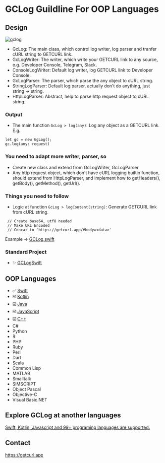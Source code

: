 # GCLog Guildline For OOP Languages

## Design

![gclog](https://user-images.githubusercontent.com/4256921/167370531-66204248-b3aa-4dd8-a87c-7ebf22fd5f27.png)

- GcLog: The main class, which control log writer, log parser and tranfer cURL string to GETCURL link.
- GcLogWriter: The writer, which write your GETCURL link to any source, e.g. Developer Console, Telegram, Slack.
- ConsoleLogWriter: Default log writer, log GETCURL link to Developer Console.
- GcLogParser: The parser, which parse the any object to cURL string.
- StringLogParser: Default log parser, actually don't do anything, just string -> string.
- HttpLogParser: Abstract, help to parse http request object to cURL string.

### Output

- The main function `GcLog > log(any)`: Log any object as a GETCURL link. E.g.
 ```
 let gc = new GgLog();
 gc.log(any: request)
 ```
 
### You need to adapt more writer, parser, so
- Create new class and extend from GcLogWriter, GcLogParser
- Any http request object, which don't have cURL logging builtin function, should extend from HttpLogParser, and implement how to getHeaders(), getBody(), getMethod(), getUrl().

### Things you need to follow
- Logic at function `GcLog > logContent(string)`: Generate GETCURL link from cURL string. 
 ```
  // Create base64, utf8 needed
  // Make URL Encoded
  // Concat to 'https://getcurl.app/#body=<data>'
```
 Example -> [GCLog.swift](https://github.com/docsion/GCLogSwift/blob/42ee48aa896656a3f4f141f0a170c227d30032f1/Sources/GCLog.swift#L102)


### Standard Project
 - ✨ [GCLogSwift](https://github.com/docsion/GCLogSwift)


## OOP Languages

- ✅ [Swift](https://github.com/docsion/GCLogSwift)
- ☑️ [Kotlin](https://github.com/docsion/gclog-kt)
- ☑️ [Java](https://github.com/docsion/gclog-java)
- ☑️ [JavaScript](https://github.com/docsion/gclog-js)
- ☑️ [C++](https://github.com/docsion/gclog-cplusplus)
- C#
- Python
- R
- PHP
- Ruby
- Perl
- Dart
- Scala
- Common Lisp
- MATLAB
- Smalltalk
- SIMSCRIPT
- Object Pascal
- Objective-C
- Visual Basic.NET


## Explore GCLog at another languages
 [Swift, Kotlin, Javascript and 99+ programing languages are supported.](https://github.com/docsion/gclog)

## Contact
 https://getcurl.app
